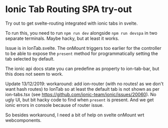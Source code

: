 # Ionic Tab Routing SPA try-out

Try out to get svelte-routing integrated with ionic tabs in svelte.

To run this, you need to run `npm run dev` alongside `npm run devspa` in two separate terminals. Maybe hacky, but at least it works.

Issue is in IonTab.svelte. The onMount triggers too earlier for the controller to be able to expose the `present` method for programmatically setting the tab selected by default.

The ionic api docs state you can predefine as property to ion-tab-bar, but this does not seem to work.

Update 13/12/2019: workaround: add ion-router (with no routes! as we don't want hash routes) to IonTab so at least the default tab is not shown as per ion-tabs.tsx (see https://github.com/ionic-team/ionic/issues/20060). No ugly UI, but bit hacky code to find when `present` is present. And we get ionic errors in console because of router issue.

So besides workaround, I need a bit of help on svelte onMount wrt webcomponents.